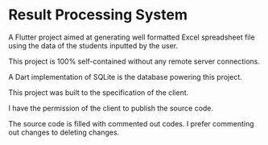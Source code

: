 # Result Processing System

A Flutter project aimed at generating well formatted Excel spreadsheet file using the data of the students inputted by the user.

This project is 100% self-contained without any remote server connections.

A Dart implementation of SQLite is the database powering this project.

This project was built to the specification of the client.

I have the permission of the client to publish the source code.

The source code is filled with commented out codes. I prefer commenting out changes to deleting changes.
